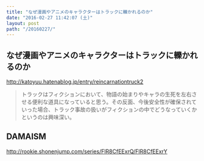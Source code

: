 ```yaml
---
title: "なぜ漫画やアニメのキャラクターはトラックに轢かれるのか"
date: "2016-02-27 11:42:07 (土)"
layout: post
path: "/20160227/"
---
```


## なぜ漫画やアニメのキャラクターはトラックに轢かれるのか

http://katoyuu.hatenablog.jp/entry/reincarnationtruck2

> トラックはフィクションにおいて、物語の始まりやキャラの生死を左右させる便利な道具になっていると思う。その反面、今後安全性が確保されていった場合、トラック事故の扱いがフィクションの中でどうなっていくかというのは興味深い。

## DAMAISM

http://rookie.shonenjump.com/series/FlR8CfEExrQ/FlR8CfEExrY
